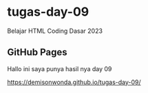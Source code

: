 # tugas-day-09
Belajar  HTML Coding Dasar 2023

## GitHub Pages

Hallo ini saya punya hasil nya day 09

https://demisonwonda.github.io/tugas-day-09/
